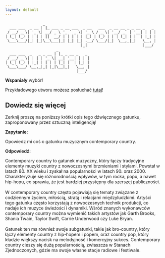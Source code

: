 ```yaml
---
layout: default
---
```


```
                 _                                                  
  ___ ___  _ __ | |_ ___ _ __ ___  _ __   ___  _ __ __ _ _ __ _   _ 
 / __/ _ \| '_ \| __/ _ \ '_ ` _ \| '_ \ / _ \| '__/ _` | '__| | | |
| (_| (_) | | | | ||  __/ | | | | | |_) | (_) | | | (_| | |  | |_| |
 \___\___/|_| |_|\__\___|_| |_| |_| .__/ \___/|_|  \__,_|_|   \__, |
                                  |_|                         |___/ 
                       _              
  ___ ___  _   _ _ __ | |_ _ __ _   _ 
 / __/ _ \| | | | '_ \| __| '__| | | |
| (_| (_) | |_| | | | | |_| |  | |_| |
 \___\___/ \__,_|_| |_|\__|_|   \__, |
                                |___/ 
```
**Wspaniały** wybór!

Przykładowego utworu możesz posłuchać [tutaj](https://p.scdn.co/mp3-preview/3587df4ee9fd89943486a6b3ee7d0bb7c19bfb35)!
## Dowiedz się więcej
Zerknij proszę na poniższy krótki opis tego dźwięcznego gatunku, zaproponowany przez sztuczną inteligencję!



**Zapytanie:**

Opowiedz mi coś o gatunku muzycznym contemporary country.

**Odpowiedź:**

Contemporary country to gatunek muzyczny, który łączy tradycyjne elementy muzyki country z nowoczesnymi brzmieniami i stylami. Powstał w latach 80. XX wieku i zyskał na popularności w latach 90. oraz 2000. Charakteryzuje się różnorodnością wpływów, w tym rocka, popu, a nawet hip-hopu, co sprawia, że jest bardziej przystępny dla szerszej publiczności.<br><br>W contemporary country często pojawiają się tematy związane z codziennym życiem, miłością, stratą i relacjami międzyludzkimi. Artyści tego gatunku często korzystają z nowoczesnych technik produkcji, co nadaje ich muzyce świeżości i dynamiki. Wśród znanych wykonawców contemporary country można wymienić takich artystów jak Garth Brooks, Shania Twain, Taylor Swift, Carrie Underwood czy Luke Bryan.<br><br>Gatunek ten ma również swoje subgatunki, takie jak bro-country, który łączy elementy country z hip-hopem i popem, oraz country pop, który kładzie większy nacisk na melodyjność i komercyjny sukces. Contemporary country cieszy się dużą popularnością, zwłaszcza w Stanach Zjednoczonych, gdzie ma swoje własne stacje radiowe i festiwale.